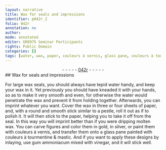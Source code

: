 ```yaml
---
layout: narrative
title: Wax for seals and impressions
identifier: p042r_2
folio: 042r
annotation: no
author:
mode: annotated
editor: GR8975 Seminar Participants
rights: Public Domain
categories: []
tags: [water, wax, paper, couleurs à vernis, glass pane, couleurs à tourmentine, mastic, gum ammoniacum, vinegar]
---
```


 <div class="folio" align="center">- - - - - <a href="http://gallica.bnf.fr/ark:/12148/btv1b10500001g/f89.image" target="_blank">042r</a> - - - - - </div>   
## Wax for seals and impressions

 
For large wax seals, you should always have tepid <span class="material">water</span> handy, and keep your <span class="material">wax</span> in it. Yet previously you should have kneaded it with your hands, so as to make it very smooth and even, for otherwise the water would penetrate the wax and prevent it from holding together. Afterwards, you can imprint whatever you want. Cover the wax in three or four sheets of <span class="material">paper</span>, and, with a round and smooth <span class="tool">stick</span> similar to a <span class="tool">pestle</span>, roll it out as if to polish it. It will then stick to the paper, helping you to take it off from the seal. In this way you will imprint better than if you were dripping molten wax. You can carve figures and color them in gold, in silver, or paint them with <span class="material">couleurs à vernis</span>, and transfer them onto a <span class="material">glass pane</span> painted with <span class="material">couleurs à tourmentine</span> & <span class="material">mastic</span>. And if you want to apply these designs by inlaying, use <span class="material">gum ammoniacum</span> mixed with <span class="material">vinegar</span>, and it will stick well.
 